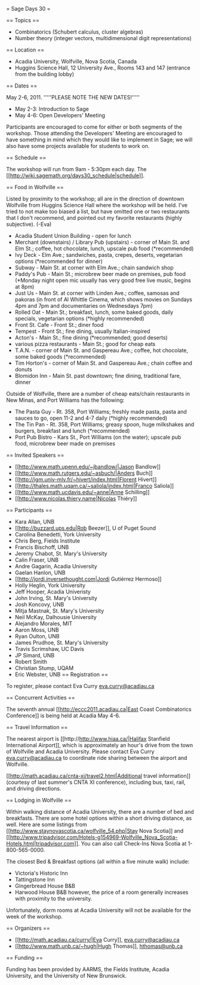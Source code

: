= Sage Days 30 =

== Topics ==

 * Combinatorics (Schubert calculus, cluster algebras)
 * Number theory (integer vectors, multidimensional digit representations)

== Location ==

 * Acadia University, Wolfville, Nova Scotia, Canada
 * Huggins Science Hall, 12 University Ave., Rooms 143 and 147 (entrance from the building lobby)

== Dates ==

 May 2-6, 2011.  '''''PLEASE NOTE THE NEW DATES!'''''

 * May 2-3: Introduction to Sage
 * May 4-6: Open Developers' Meeting

Participants are encouraged to come for either or both segments of the workshop.  Those attending the Developers' Meeting are encouraged to have something in mind which they would like to implement in Sage; we will also have some projects available for students to work on.

== Schedule ==

 The workshop will run from 9am - 5:30pm each day.  The [[http://wiki.sagemath.org/days30_schedule|schedule]].

== Food in Wolfville ==

 Listed by proximity to the workshop; all are in the direction of downtown Wolfville from Huggins Science Hall where the workshop will be held.  I've tried to not make too biased a list, but have omitted one or two restaurants that I don't recommend, and pointed out my favorite restaurants (highly subjective).  (-Eva)

 * Acadia Student Union Building - open for lunch
 * Merchant (downstairs) / Library Pub (upstairs) - corner of Main St. and Elm St.; coffee, hot chocolate, lunch, upscale pub food (*recommended)
 * Ivy Deck - Elm Ave.; sandwiches, pasta, crepes, deserts, vegetarian options (*recommended for dinner)
 * Subway - Main St. at corner with Elm Ave.; chain sandwich shop
 * Paddy's Pub - Main St.; microbrew beer made on premises, pub food (*Monday night open mic usually has very good free live music, begins at 8pm)
 * Just Us - Main St. at corner with Linden Ave.; coffee, samosas and pakoras (in front of Al Whittle Cinema, which shows movies on Sundays 4pm and 7pm and documentaries on Wednesdays 7pm)
 * Rolled Oat - Main St.; breakfast, lunch, some baked goods, daily specials, vegetarian options (*highly recommended)
 * Front St. Cafe - Front St.; diner food
 * Tempest - Front St.; fine dining, usually Italian-inspired
 * Acton's - Main St.; fine dining (*recommended; good deserts)
 * various pizza restaurants - Main St.; good for cheap eats
 * T.A.N. - corner of Main St. and Gaspereau Ave.; coffee, hot chocolate, some baked goods (*recommended)
 * Tim Horton's - corner of Main St. and Gaspereau Ave.; chain coffee and donuts
 * Blomidon Inn - Main St. past downtown; fine dining, traditional fare, dinner

Outside of Wolfville, there are a number of cheap eats/chain restaurants in New Minas, and Port Williams has the following:

 * The Pasta Guy - Rt. 358, Port Williams; freshly made pasta, pasta and sauces to go, open 11-2 and 4-7 daily (*highly recommended)
 * The Tin Pan - Rt. 358, Port Williams; greasy spoon, huge milkshakes and burgers, breakfast and lunch (*recommended)
 * Port Pub Bistro - Kars St., Port Williams (on the water); upscale pub food, microbrew beer made on premises

== Invited Speakers ==

 * [[http://www.math.upenn.edu/~jbandlow/|Jason Bandlow]]
 * [[http://www.math.rutgers.edu/~asbuch/|Anders Buch]]
 * [[http://igm.univ-mlv.fr/~hivert/index.html|Florent Hivert]]
 * [[http://thales.math.uqam.ca/~saliola/index.html|Franco Saliola]]
 * [[http://www.math.ucdavis.edu/~anne|Anne Schilling]]
 * [[http://www.nicolas.thiery.name|Nicolas Thiéry]]

== Participants ==
 * Kara Allan, UNB
 * [[http://buzzard.ups.edu|Rob Beezer]], U of Puget Sound
 * Carolina Benedetti, York University
 * Chris Berg, Fields Institute
 * Francis Bischoff, UNB
 * Jeremy Chabot, St. Mary's University
 * Calin Fraser, UNB
 * Andre Gagarin, Acadia University
 * Gaelan Hanlon, UNB
 * [[http://jordi.inversethought.com|Jordi Gutiérrez Hermoso]]
 * Holly Heglin, York University
 * Jeff Hooper, Acadia Univeristy
 * John Irving, St. Mary's University
 * Josh Koncovy, UNB
 * Mitja Mastnak, St. Mary's University
 * Neil McKay, Dalhousie University
 * Alejandro Morales, MIT
 * Aaron Moss, UNB
 * Ryan Oulton, UNB
 * James Prudhoe, St. Mary's University
 * Travis Scrimshaw, UC Davis
 * JP Simard, UNB
 * Robert Smith
 * Christian Stump, UQAM
 * Eric Webster, UNB
== Registration ==

To register, please contact Eva Curry <eva.curry@acadiau.ca>

== Concurrent Activities ==

The seventh annual [[http://eccc2011.acadiau.ca|East Coast Combinatorics Conference]] is being held at Acadia May 4-6.  

== Travel Information ==

The nearest airport is [[http://http://www.hiaa.ca/|Halifax Stanfield International Airport]], which is approximately an hour's drive from the town of Wolfville and Acadia University.  Please contact Eva Curry <eva.curry@acadiau.ca> to coordinate ride sharing between the airport and Wolfville.

[[http://math.acadiau.ca/cnta-xi/travel2.html|Additional travel information]] (courtesy of last summer's CNTA XI conference), including bus, taxi, rail, and driving directions.

== Lodging in Wolfville ==

Within walking distance of Acadia University, there are a number of bed and breakfasts.  There are some hotel options within a short driving distance, as well.  Here are some listings from [[http://www.staynovascotia.ca/wolfville_54.php|Stay Nova Scotia]] and [[http://www.tripadvisor.com/Hotels-g154969-Wolfville_Nova_Scotia-Hotels.html|tripadvisor.com]].  You can also call Check-Ins Nova Scotia at 1-800-565-0000.

The closest Bed & Breakfast options (all within a five minute walk) include:
 * Victoria's Historic Inn
 * Tattingstone Inn
 * Gingerbread House B&B
 * Harwood House B&B
however, the price of a room generally increases with proximity to the university.

Unfortunately, dorm rooms at Acadia University will not be available for the week of the workshop.

== Organizers ==

 * [[http://math.acadiau.ca/curry/|Eva Curry]], <eva.curry@acadiau.ca>
 * [[http://www.math.unb.ca/~hugh|Hugh Thomas]], <hthomas@unb.ca>

== Funding ==

Funding has been provided by AARMS, the Fields Institute, Acadia University, and the University of New Brunswick.
